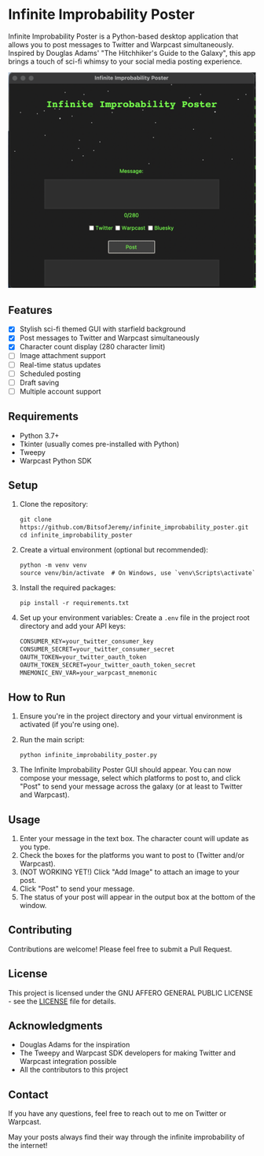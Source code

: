 # Infinite Improbability Poster

Infinite Improbability Poster is a Python-based desktop application that allows you to post messages to Twitter and Warpcast simultaneously. Inspired by Douglas Adams' "The Hitchhiker's Guide to the Galaxy", this app brings a touch of sci-fi whimsy to your social media posting experience.

![Infinite Improbability Poster Screenshot](screenshot01.png)

## Features

- [x] Stylish sci-fi themed GUI with starfield background
- [x] Post messages to Twitter and Warpcast simultaneously
- [x] Character count display (280 character limit)
- [ ] Image attachment support
- [ ] Real-time status updates
- [ ] Scheduled posting
- [ ] Draft saving
- [ ] Multiple account support

## Requirements

- Python 3.7+
- Tkinter (usually comes pre-installed with Python)
- Tweepy
- Warpcast Python SDK

## Setup

1. Clone the repository:
   ```
   git clone https://github.com/BitsofJeremy/infinite_improbability_poster.git
   cd infinite_improbability_poster
   ```

2. Create a virtual environment (optional but recommended):
   ```
   python -m venv venv
   source venv/bin/activate  # On Windows, use `venv\Scripts\activate`
   ```

3. Install the required packages:
   ```
   pip install -r requirements.txt
   ```

4. Set up your environment variables:
   Create a `.env` file in the project root directory and add your API keys:
   ```
   CONSUMER_KEY=your_twitter_consumer_key
   CONSUMER_SECRET=your_twitter_consumer_secret
   OAUTH_TOKEN=your_twitter_oauth_token
   OAUTH_TOKEN_SECRET=your_twitter_oauth_token_secret
   MNEMONIC_ENV_VAR=your_warpcast_mnemonic
   ```

## How to Run

1. Ensure you're in the project directory and your virtual environment is activated (if you're using one).

2. Run the main script:
   ```
   python infinite_improbability_poster.py
   ```

3. The Infinite Improbability Poster GUI should appear. You can now compose your message, select which platforms to post to, and click "Post" to send your message across the galaxy (or at least to Twitter and Warpcast).

## Usage

1. Enter your message in the text box. The character count will update as you type.
2. Check the boxes for the platforms you want to post to (Twitter and/or Warpcast).
3. (NOT WORKING YET!) Click "Add Image" to attach an image to your post.
4. Click "Post" to send your message.
5. The status of your post will appear in the output box at the bottom of the window.

## Contributing

Contributions are welcome! Please feel free to submit a Pull Request.

## License

This project is licensed under the GNU AFFERO GENERAL PUBLIC LICENSE - see the [LICENSE](LICENSE) file for details.

## Acknowledgments

- Douglas Adams for the inspiration
- The Tweepy and Warpcast SDK developers for making Twitter and Warpcast integration possible
- All the contributors to this project

## Contact

If you have any questions, feel free to reach out to me on Twitter or Warpcast.

May your posts always find their way through the infinite improbability of the internet!
